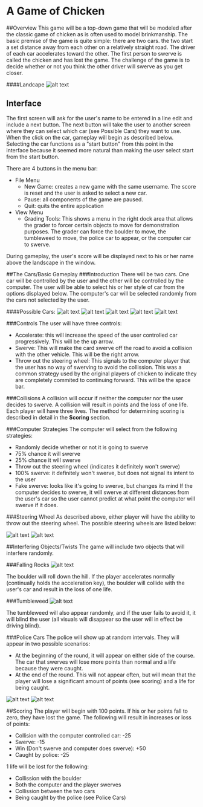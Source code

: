 # A Game of Chicken
##Overview
This game will be a top-down game that will be modeled after the classic game of chicken as is often used to model brinkmanship.
The basic premise of the game is quite simple: there are two cars. the two start a set distance away from each other on a relatively straight road. The driver of each car accelerates toward the other. The first person to swerve is called the chicken and has lost the game.
The challenge of the game is to decide whether or not you think the other driver will swerve as you get closer.

####Landcape
![alt text](Images/Landscape.png "Landscape")

## Interface
The first screen will ask for the user's name to be entered in a line edit and include a next button. The next button will take the user to another screen where they can select which car (see Possible Cars) they want to use. When the click on the car, gameplay will begin as described below. Selecting the car functions as a "start button" from this point in the interface because it seemed more natural than making the user select start from the start button.

There are 4 buttons in the menu bar:
* File Menu
	* New Game: creates a new game with the same username. The score is reset and the user is asked to select a new car.
	* Pause: all components of the game are paused.
	* Quit: quits the entire application
* View Menu
	* Grading Tools: This shows a menu in the right dock area that allows the grader to forcer certain objects to move for demonstration purposes. The grader can force the boulder to move, the tumbleweed to move, the police car to appear, or the computer car to swerve.

During gameplay, the user's score will be displayed next to his or her name above the landscape in the window.

##The Cars/Basic Gameplay
###Introduction
There will be two cars. One car will be controlled by the user and the other will be controlled by the computer. The user will be able to select his or her style of car from the options displayed below. The computer's car will be selected randomly from the cars not selected by the user.

####Possible Cars:
![alt text](Images/Car1.png "Car 1")
![alt text](Images/Car2.png "Car 2")
![alt text](Images/Car3.png "Car 3")
![alt text](Images/Car4.png "Car 4")
![alt text](Images/Car5.png "Car 5")

###Controls
The user will have three controls:
* Accelerate: this will increase the speed of the user controlled car progressively. This will be the up arrow.
* Swerve: This will make the card swerve off the road to avoid a collision with the other vehicle. This will be the right arrow.
* Throw out the steering wheel: This signals to the computer player that the user has no way of swerving to avoid the collission. This was a common strategy used by the original players of chicken to indicate they are completely commited to continuing forward. This will be the space bar.

###Collisions
A collision will occur if neither the computer nor the user decides to swerve. A collision will result in points and the loss of one life. Each player will have three lives. The method for determining scoring is described in detail in the **Scoring** section.

###Computer Strategies
The computer will select from the following strategies:
* Randomly decide whether or not it is going to swerve
* 75% chance it will swerve
* 25% chance it will swerve
* Throw out the steering wheel (indicates it definitely won't swerve)
* 100% swerve: it definitely won't swerve, but does not signal its intent to the user
* Fake swerve: looks like it's going to swerve, but changes its mind
If the computer decides to swerve, it will swerve at different distances from the user's car so the user cannot predict at what point the computer will swerve if it does.

###Steering Wheel
As described above, either player will have the ability to throw out the steering wheel. The possible steering wheels are listed below:


![alt text](Images/SW1.png "Steering Wheel 1")
![alt text](Images/SW2.png "Steering Wheel 2")

##Interfering Objects/Twists
The game will include two objects that will interfere randomly.

###Falling Rocks
![alt text](Images/Boulder.png "Boulder")


The boulder will roll down the hill. If the player accelerates normally (continually holds the acceleration key), the boulder will collide with the user's car and result in the loss of one life.

###Tumbleweed
![alt text](Images/TumbleWeed.png "Tumbleweed")


The tumbleweed will also appear randomly, and if the user fails to avoid it, it will blind the user (all visuals will disappear so the user will in effect be driving blind).

###Police Cars
The police will show up at random intervals. They will appear in two possible scenarios:
* At the beginning of the round, it will appear on either side of the course. The car that swerves will lose more points than normal and a life because they were caught.
* At the end of the round. This will not appear often, but will mean that the player will lose a significant amount of points (see scoring) and a life for being caught.


![alt text](Images/Img_PC1.png "Police Car 1")
![alt text](Images/Img_PC2.png "Police Car 2")

##Scoring
The player will begin with 100 points. If his or her points fall to zero, they have lost the game. The following will result in increases or loss of points:
* Collision with the computer controlled car: -25
* Swerve: -15
* Win (Don't swerve and computer does swerve): +50
* Caught by police: -25

1 life will be lost for the following:
* Collission with the boulder
* Both the computer and the player swerves
* Collission between the two cars
* Being caught by the police (see Police Cars)

